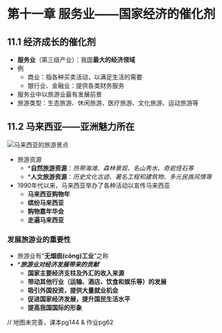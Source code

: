 # 第十一章 服务业——国家经济的催化剂

## 11.1 经济成长的催化剂

- **服务业**（第三级产业）：我国**最大的经济领域**
- 例
  - 商业：指各种买卖活动，以满足生活的需要
  - 银行业、金融业：提供各类财务服务
- 服务业中以旅游业最有发展前景
- 旅游类型：生态旅游、休闲旅游、医疗旅游、文化旅游、运动旅游等

## 11.2 马来西亚——亚洲魅力所在

![马来西亚的旅游景点](https://i.ibb.co/7VmwtfQ/image.png)

- 旅游资源
  - \***自然旅游资源**：*热带海滩、森林景观、名山秀水、奇岩怪石等*
  - \***人文旅游资源**：*历史文化古迹、著名工程和建筑物、多元民族风情等*
- 1990年代以来，马来西亚举办了各种活动以宣传马来西亚
  - **马来西亚购物年**
  - **缤纷马来西亚**
  - **购物嘉年华会**
  - **走遍马来西亚**

### 发展旅游业的重要性

- 旅游业有“**无烟囱(cōng)工业**”之称
- \****旅游业对经济发展带来的贡献***
  - **国家主要经济支柱及外汇的收入来源**
  - **带动其他行业（运输、酒店、饮食和娱乐等）的发展**
  - **吸引外国投资，提供大量就业机会**
  - **促进国家经济发展，提升国民生活水平**
  - **提高我国国际的形象**



// 地图未完善，课本pg144 & 作业pg62